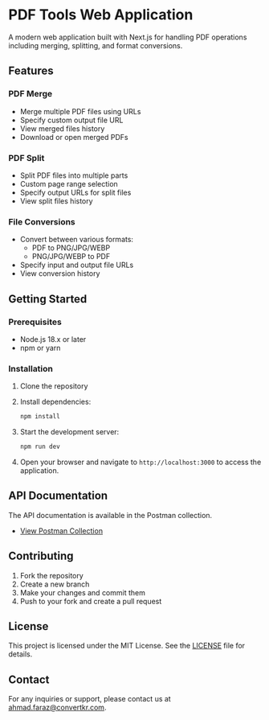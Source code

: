 # PDF Tools Web Application

A modern web application built with Next.js for handling PDF operations including merging, splitting, and format conversions.

## Features

### PDF Merge
- Merge multiple PDF files using URLs
- Specify custom output file URL
- View merged files history
- Download or open merged PDFs

### PDF Split
- Split PDF files into multiple parts
- Custom page range selection
- Specify output URLs for split files
- View split files history

### File Conversions
- Convert between various formats:
  - PDF to PNG/JPG/WEBP
  - PNG/JPG/WEBP to PDF
- Specify input and output file URLs
- View conversion history

## Getting Started

### Prerequisites
- Node.js 18.x or later
- npm or yarn

### Installation

1. Clone the repository
2. Install dependencies:
   ```bash
   npm install
   ```

3. Start the development server:
   ```bash
   npm run dev
   ```

4. Open your browser and navigate to `http://localhost:3000` to access the application.

## API Documentation

The API documentation is available in the Postman collection.

- [View Postman Collection](https://www.postman.com/ahmadfarazjutt3/convertkr/overview)

## Contributing

1. Fork the repository
2. Create a new branch
3. Make your changes and commit them
4. Push to your fork and create a pull request

## License

This project is licensed under the MIT License. See the [LICENSE](LICENSE) file for details.

## Contact

For any inquiries or support, please contact us at [ahmad.faraz@convertkr.com](mailto:ahmad.faraz@convertkr.com).
